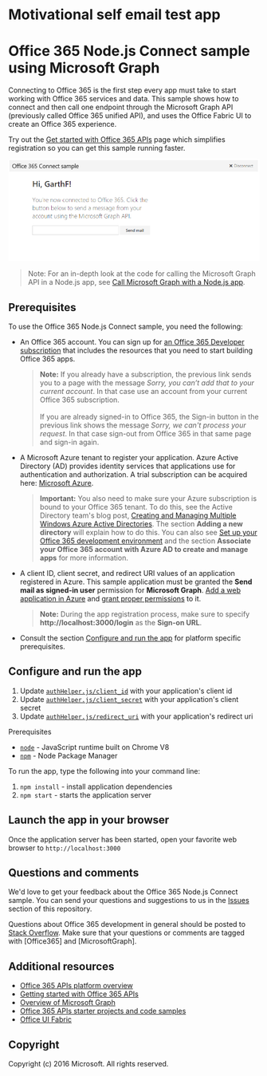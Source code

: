 # Motivational self email test app
# Office 365 Node.js Connect sample using Microsoft Graph

Connecting to Office 365 is the first step every app must take to start working with Office 365 services and data. This sample shows how to connect and then call one endpoint through the Microsoft Graph API (previously called Office 365 unified API), and uses the Office Fabric UI to create an Office 365 experience.

Try out the [Get started with Office 365 APIs](http://dev.office.com/getting-started/office365apis?platform=option-node#setup) page which simplifies registration so you can get this sample running faster.

![Office 365 Node.js Connect sample screenshot](./readme-imgs/screenshot.PNG)
> Note: For an in-depth look at the code for calling the Microsoft Graph API in a Node.js app, see [Call Microsoft Graph with a Node.js app](https://graph.microsoft.io/docs/platform/nodejs).

## Prerequisites

To use the Office 365 Node.js Connect sample, you need the following:
* An Office 365 account. You can sign up for [an Office 365 Developer subscription](https://portal.office.com/Signup/Signup.aspx?OfferId=6881A1CB-F4EB-4db3-9F18-388898DAF510&DL=DEVELOPERPACK&ali=1#0) that includes the resources that you need to start building Office 365 apps.

     > **Note:**
     If you already have a subscription, the previous link sends you to a page with the message *Sorry, you can’t add that to your current account*. In that case use an account from your current Office 365 subscription.<br /><br />
     If you are already signed-in to Office 365, the Sign-in button in the previous link shows the message *Sorry, we can't process your request*. In that case sign-out from Office 365 in that same page and sign-in again.
* A Microsoft Azure tenant to register your application. Azure Active Directory (AD) provides identity services that applications use for authentication and authorization. A trial subscription can be acquired here: [Microsoft Azure](https://account.windowsazure.com/SignUp).

     > **Important:**
     You also need to make sure your Azure subscription is bound to your Office 365 tenant. To do this, see the Active Directory team's blog post, [Creating and Managing Multiple Windows Azure Active Directories](http://blogs.technet.com/b/ad/archive/2013/11/08/creating-and-managing-multiple-windows-azure-active-directories.aspx). The section **Adding a new directory** will explain how to do this. You can also see [Set up your Office 365 development environment](https://msdn.microsoft.com/office/office365/howto/setup-development-environment#bk_CreateAzureSubscription) and the section **Associate your Office 365 account with Azure AD to create and manage apps** for more information.
* A client ID, client secret, and redirect URI values of an application registered in Azure. This sample application must be granted the **Send mail as signed-in user** permission for **Microsoft Graph**. [Add a web application in Azure](https://msdn.microsoft.com/office/office365/HowTo/add-common-consent-manually#bk_RegisterWebApp) and [grant proper permissions](https://github.com/OfficeDev/O365-Nodejs-Microsoft-Graph-Connect/wiki/Grant-permissions-to-the-Connect-application-in-Azure) to it.

     > **Note:**
     During the app registration process, make sure to specify **http://localhost:3000/login** as the **Sign-on URL**.
     
* Consult the section [Configure and run the app](#configure-and-run-the-app) for platform specific prerequisites.

## Configure and run the app

1. Update [```authHelper.js/client_id```](authHelper.js#L7) with your application's client id
2. Update [```authHelper.js/client_secret```](authHelper.js#L8) with your application's client secret
3. Update [```authHelper.js/redirect_uri```](authHelper.js#L9) with your application's redirect uri

Prerequisites
* [```node```](https://nodejs.org/en/) - JavaScript runtime built on Chrome V8
* [```npm```](https://docs.npmjs.com/getting-started/installing-node) - Node Package Manager

To run the app, type the following into your command line:

1. ```npm install``` - install application dependencies
2. ```npm start``` - starts the application server


## Launch the app in your browser
Once the application server has been started, open your favorite web browser to ```http://localhost:3000```

## Questions and comments

We'd love to get your feedback about the Office 365 Node.js Connect sample. You can send your questions and suggestions to us in the [Issues](https://github.com/OfficeDev/O365-Nodejs-Microsoft-Graph-Connect/issues) section of this repository.

Questions about Office 365 development in general should be posted to [Stack Overflow](http://stackoverflow.com/questions/tagged/Office365+MicrosoftGraph). Make sure that your questions or comments are tagged with [Office365] and [MicrosoftGraph].
  
## Additional resources

* [Office 365 APIs platform overview](https://msdn.microsoft.com/office/office365/howto/platform-development-overview)
* [Getting started with Office 365 APIs](http://dev.office.com/getting-started/office365apis)
* [Overview of Microsoft Graph](http://graph.microsoft.io)
* [Office 365 APIs starter projects and code samples](https://msdn.microsoft.com/office/office365/howto/starter-projects-and-code-samples)
* [Office UI Fabric](https://github.com/OfficeDev/Office-UI-Fabric)

## Copyright
Copyright (c) 2016 Microsoft. All rights reserved.
